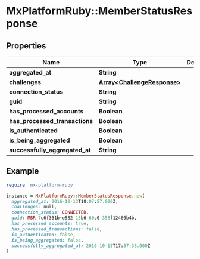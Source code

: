 # MxPlatformRuby::MemberStatusResponse

## Properties

| Name | Type | Description | Notes |
| ---- | ---- | ----------- | ----- |
| **aggregated_at** | **String** |  | [optional] |
| **challenges** | [**Array&lt;ChallengeResponse&gt;**](ChallengeResponse.md) |  | [optional] |
| **connection_status** | **String** |  | [optional] |
| **guid** | **String** |  | [optional] |
| **has_processed_accounts** | **Boolean** |  | [optional] |
| **has_processed_transactions** | **Boolean** |  | [optional] |
| **is_authenticated** | **Boolean** |  | [optional] |
| **is_being_aggregated** | **Boolean** |  | [optional] |
| **successfully_aggregated_at** | **String** |  | [optional] |

## Example

```ruby
require 'mx-platform-ruby'

instance = MxPlatformRuby::MemberStatusResponse.new(
  aggregated_at: 2016-10-13T18:07:57.000Z,
  challenges: null,
  connection_status: CONNECTED,
  guid: MBR-7c6f361b-e582-15b6-60c0-358f12466b4b,
  has_processed_accounts: true,
  has_processed_transactions: false,
  is_authenticated: false,
  is_being_aggregated: false,
  successfully_aggregated_at: 2016-10-13T17:57:38.000Z
)
```

